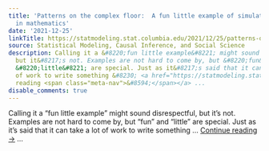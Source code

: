 ```yaml
---
title: 'Patterns on the complex floor:  A fun little example of simulation-based experimentation
  in mathematics'
date: '2021-12-25'
linkTitle: https://statmodeling.stat.columbia.edu/2021/12/25/patterns-on-the-complex-floor-a-fun-little-example-of-simulation-based-experimentation-in-mathematics/
source: Statistical Modeling, Causal Inference, and Social Science
description: Calling it a &#8220;fun little example&#8221; might sound disrespectful,
  but it&#8217;s not. Examples are not hard to come by, but &#8220;fun&#8221; and
  &#8220;little&#8221; are special. Just as it&#8217;s said that it can take a lot
  of work to write something &#8230; <a href="https://statmodeling.stat.columbia.edu/2021/12/25/patterns-on-the-complex-floor-a-fun-little-example-of-simulation-based-experimentation-in-mathematics/">Continue
  reading <span class="meta-nav">&#8594;</span></a> ...
disable_comments: true
---
```

Calling it a &#8220;fun little example&#8221; might sound disrespectful, but it&#8217;s not. Examples are not hard to come by, but &#8220;fun&#8221; and &#8220;little&#8221; are special. Just as it&#8217;s said that it can take a lot of work to write something &#8230; <a href="https://statmodeling.stat.columbia.edu/2021/12/25/patterns-on-the-complex-floor-a-fun-little-example-of-simulation-based-experimentation-in-mathematics/">Continue reading <span class="meta-nav">&#8594;</span></a> ...